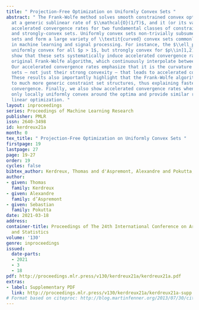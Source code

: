 ```yaml
---
title: " Projection-Free Optimization on Uniformly Convex Sets "
abstract: " The Frank-Wolfe method solves smooth constrained convex optimization problems
  at a generic sublinear rate of $\\mathcal{O}(1/T)$, and it (or its variants) enjoys
  accelerated convergence rates for two fundamental classes of constraints: polytopes
  and strongly-convex sets. Uniformly convex sets non-trivially subsume strongly convex
  sets and form a large variety of \\textit{curved} convex sets commonly encountered
  in machine learning and signal processing. For instance, the $\\ell_p$-balls are
  uniformly convex for all $p > 1$, but strongly convex for $p\\in]1,2]$ only. We
  show that these sets systematically induce accelerated convergence rates for the
  original Frank-Wolfe algorithm, which continuously interpolate between known rates.
  Our accelerated convergence rates emphasize that it is the curvature of the constraint
  sets – not just their strong convexity – that leads to accelerated convergence rates.
  These results also importantly highlight that the Frank-Wolfe algorithm is adaptive
  to much more generic constraint set structures, thus explaining faster empirical
  convergence. Finally, we also show accelerated convergence rates when the set is
  only locally uniformly convex around the optima and provide similar results in online
  linear optimization. "
layout: inproceedings
series: Proceedings of Machine Learning Research
publisher: PMLR
issn: 2640-3498
id: kerdreux21a
month: 0
tex_title: " Projection-Free Optimization on Uniformly Convex Sets "
firstpage: 19
lastpage: 27
page: 19-27
order: 19
cycles: false
bibtex_author: Kerdreux, Thomas and d'Aspremont, Alexandre and Pokutta, Sebastian
author:
- given: Thomas
  family: Kerdreux
- given: Alexandre
  family: d’Aspremont
- given: Sebastian
  family: Pokutta
date: 2021-03-18
address:
container-title: Proceedings of The 24th International Conference on Artificial Intelligence
  and Statistics
volume: '130'
genre: inproceedings
issued:
  date-parts:
  - 2021
  - 3
  - 18
pdf: http://proceedings.mlr.press/v130/kerdreux21a/kerdreux21a.pdf
extras:
- label: Supplementary PDF
  link: http://proceedings.mlr.press/v130/kerdreux21a/kerdreux21a-supp.pdf
# Format based on citeproc: http://blog.martinfenner.org/2013/07/30/citeproc-yaml-for-bibliographies/
---
```

